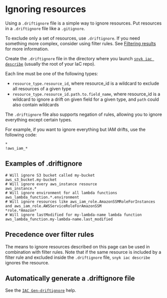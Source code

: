 # Ignoring resources

Using a `.driftignore` file is a simple way to ignore resources. Put resources in a `.driftignore` file like a `.gitignore`.

To exclude only a set of resources, use `.driftignore`. If you need something more complex, consider using filter rules. See [Filtering results](filtering-results.md) for more information.

Create the `.driftignore` file in the directory where you launch [`snyk iac describe`](../../../snyk-cli/commands/iac-describe.md) (usually the root of your IaC repo).

Each line must be one of the following types:

* `resource_type.resource_id`, where resource\_id is a wildcard to exclude all resources of a given type
* `resource_type.resource_id.path.to.field_name`, where resource\_id is a wildcard to ignore a drift on given field for a given type, and `path` could also contain wildcards

The `.driftignore` file also supports negation of rules, allowing you to ignore everything except certain types.

For example, if you want to ignore everything but IAM drifts, use the following code:

```
*
!aws_iam_*
```

## Examples of .driftignore[​](https://docs.driftctl.com/0.22.0/usage/filtering/driftignore#examples) <a href="#examples" id="examples"></a>

```
# Will ignore S3 bucket called my-bucket
aws_s3_bucket.my-bucket
# Will ignore every aws_instance resource
aws_instance.*
# Will ignore environment for all lambda functions
aws_lambda_function.*.environment
# Will ignore resources like aws_iam_role.AmazonSSMRoleForInstances and aws_iam_role.AWSServiceRoleForAmazonSSM
*role.*Amazon*
# Will ignore lastModified for my-lambda-name lambda function
aws_lambda_function.my-lambda-name.last_modified
```

## Precedence over filter rules[​](https://docs.driftctl.com/0.22.0/usage/filtering/driftignore#precedence-over-filter-rules) <a href="#precedence-over-filter-rules" id="precedence-over-filter-rules"></a>

The means to ignore resources described on this page can be used in combination with filter rules. Note that if the same resource is included by a filter rule and excluded inside the `.driftignore` file, `snyk iac describe` ignores the resource.

## Automatically generate a .driftignore file[​](https://docs.driftctl.com/0.22.0/usage/filtering/driftignore#automatically-generate-a-driftignore-file) <a href="#automatically-generate-a-driftignore-file" id="automatically-generate-a-driftignore-file"></a>

See the [`IAC Gen-driftignore`](../../../snyk-cli/commands/iac-gen-driftignore.md) help.

